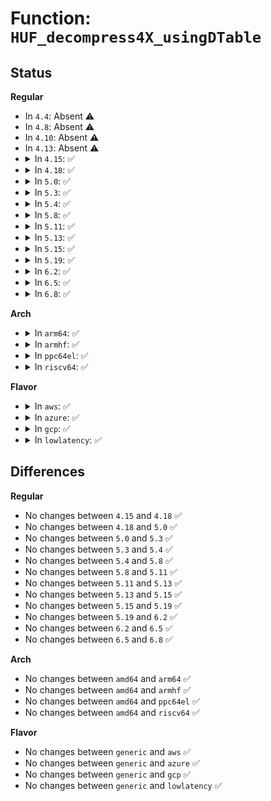 # Function: <code>HUF_decompress4X_usingDTable</code>

## Status
<b>Regular</b>
<ul>
<li>
In <code>4.4</code>: Absent ⚠️
</li>
<li>
In <code>4.8</code>: Absent ⚠️
</li>
<li>
In <code>4.10</code>: Absent ⚠️
</li>
<li>
In <code>4.13</code>: Absent ⚠️
</li>
<li>
<details>
<summary>In <code>4.15</code>: ✅</summary>

```c
size_t HUF_decompress4X_usingDTable(void *dst, size_t maxDstSize, const void *cSrc, size_t cSrcSize, const HUF_DTable *DTable);
```

**Collision:** Unique Global

**Inline:** No

**Transformation:** False

**Instances:**

```
In lib/zstd/huf_decompress.c (ffffffff814b08f0)
Location: lib/zstd/huf_decompress.c:851
Inline: False
Direct callers:
  - lib/zstd/decompress.c:ZSTD_decompressContinue
  - lib/zstd/decompress.c:ZSTD_decompressBlock
```
**Symbols:**

```
ffffffff814b08f0-ffffffff814b091c: HUF_decompress4X_usingDTable (STB_GLOBAL)
```
</details>
</li>
<li>
<details>
<summary>In <code>4.18</code>: ✅</summary>

```c
size_t HUF_decompress4X_usingDTable(void *dst, size_t maxDstSize, const void *cSrc, size_t cSrcSize, const HUF_DTable *DTable);
```

**Collision:** Unique Global

**Inline:** No

**Transformation:** False

**Instances:**

```
In lib/zstd/huf_decompress.c (ffffffff814e5350)
Location: lib/zstd/huf_decompress.c:851
Inline: False
Direct callers:
  - lib/zstd/decompress.c:ZSTD_decodeLiteralsBlock
```
**Symbols:**

```
ffffffff814e5350-ffffffff814e537c: HUF_decompress4X_usingDTable (STB_GLOBAL)
```
</details>
</li>
<li>
<details>
<summary>In <code>5.0</code>: ✅</summary>

```c
size_t HUF_decompress4X_usingDTable(void *dst, size_t maxDstSize, const void *cSrc, size_t cSrcSize, const HUF_DTable *DTable);
```

**Collision:** Unique Global

**Inline:** No

**Transformation:** False

**Instances:**

```
In lib/zstd/huf_decompress.c (ffffffff814f9040)
Location: lib/zstd/huf_decompress.c:851
Inline: False
Direct callers:
  - lib/zstd/decompress.c:ZSTD_decodeLiteralsBlock
```
**Symbols:**

```
ffffffff814f9040-ffffffff814f906c: HUF_decompress4X_usingDTable (STB_GLOBAL)
```
</details>
</li>
<li>
<details>
<summary>In <code>5.3</code>: ✅</summary>

```c
size_t HUF_decompress4X_usingDTable(void *dst, size_t maxDstSize, const void *cSrc, size_t cSrcSize, const HUF_DTable *DTable);
```

**Collision:** Unique Global

**Inline:** No

**Transformation:** False

**Instances:**

```
In lib/zstd/huf_decompress.c (ffffffff81526640)
Location: lib/zstd/huf_decompress.c:851
Inline: False
Direct callers:
  - lib/zstd/decompress.c:ZSTD_decompressBlock
  - lib/zstd/decompress.c:ZSTD_decodeLiteralsBlock
```
**Symbols:**

```
ffffffff81526640-ffffffff8152666c: HUF_decompress4X_usingDTable (STB_GLOBAL)
```
</details>
</li>
<li>
<details>
<summary>In <code>5.4</code>: ✅</summary>

```c
size_t HUF_decompress4X_usingDTable(void *dst, size_t maxDstSize, const void *cSrc, size_t cSrcSize, const HUF_DTable *DTable);
```

**Collision:** Unique Global

**Inline:** No

**Transformation:** False

**Instances:**

```
In lib/zstd/huf_decompress.c (ffffffff815474d0)
Location: lib/zstd/huf_decompress.c:851
Inline: False
Direct callers:
  - lib/zstd/decompress.c:ZSTD_decompressBlock
  - lib/zstd/decompress.c:ZSTD_decodeLiteralsBlock
```
**Symbols:**

```
ffffffff815474d0-ffffffff815474fc: HUF_decompress4X_usingDTable (STB_GLOBAL)
```
</details>
</li>
<li>
<details>
<summary>In <code>5.8</code>: ✅</summary>

```c
size_t HUF_decompress4X_usingDTable(void *dst, size_t maxDstSize, const void *cSrc, size_t cSrcSize, const HUF_DTable *DTable);
```

**Collision:** Unique Global

**Inline:** No

**Transformation:** False

**Instances:**

```
In lib/zstd/huf_decompress.c (ffffffff815d2df0)
Location: lib/zstd/huf_decompress.c:851
Inline: False
Direct callers:
  - lib/zstd/decompress.c:ZSTD_decodeLiteralsBlock
```
**Symbols:**

```
ffffffff815d2df0-ffffffff815d2e1c: HUF_decompress4X_usingDTable (STB_GLOBAL)
```
</details>
</li>
<li>
<details>
<summary>In <code>5.11</code>: ✅</summary>

```c
size_t HUF_decompress4X_usingDTable(void *dst, size_t maxDstSize, const void *cSrc, size_t cSrcSize, const HUF_DTable *DTable);
```

**Collision:** Unique Global

**Inline:** No

**Transformation:** False

**Instances:**

```
In lib/zstd/huf_decompress.c (ffffffff815f0a10)
Location: lib/zstd/huf_decompress.c:851
Inline: False
Direct callers:
  - lib/zstd/decompress.c:ZSTD_decodeLiteralsBlock
```
**Symbols:**

```
ffffffff815f0a10-ffffffff815f0a41: HUF_decompress4X_usingDTable (STB_GLOBAL)
```
</details>
</li>
<li>
<details>
<summary>In <code>5.13</code>: ✅</summary>

```c
size_t HUF_decompress4X_usingDTable(void *dst, size_t maxDstSize, const void *cSrc, size_t cSrcSize, const HUF_DTable *DTable);
```

**Collision:** Unique Global

**Inline:** No

**Transformation:** False

**Instances:**

```
In lib/zstd/huf_decompress.c (ffffffff815d22d0)
Location: lib/zstd/huf_decompress.c:851
Inline: False
Direct callers:
  - lib/zstd/decompress.c:ZSTD_decodeLiteralsBlock
```
**Symbols:**

```
ffffffff815d22d0-ffffffff815d2301: HUF_decompress4X_usingDTable (STB_GLOBAL)
```
</details>
</li>
<li>
<details>
<summary>In <code>5.15</code>: ✅</summary>

```c
size_t HUF_decompress4X_usingDTable(void *dst, size_t maxDstSize, const void *cSrc, size_t cSrcSize, const HUF_DTable *DTable);
```

**Collision:** Unique Global

**Inline:** No

**Transformation:** False

**Instances:**

```
In lib/zstd/huf_decompress.c (ffffffff8163ca30)
Location: lib/zstd/huf_decompress.c:851
Inline: False
Direct callers:
  - lib/zstd/decompress.c:ZSTD_decodeLiteralsBlock
```
**Symbols:**

```
ffffffff8163ca30-ffffffff8163ca61: HUF_decompress4X_usingDTable (STB_GLOBAL)
```
</details>
</li>
<li>
<details>
<summary>In <code>5.19</code>: ✅</summary>

```c
size_t HUF_decompress4X_usingDTable(void *dst, size_t maxDstSize, const void *cSrc, size_t cSrcSize, const HUF_DTable *DTable);
```

**Collision:** Unique Global

**Inline:** No

**Transformation:** False

**Instances:**

```
In lib/zstd/decompress/huf_decompress.c (ffffffff8174fdc0)
Location: lib/zstd/decompress/huf_decompress.c:1006
Inline: False
```
**Symbols:**

```
ffffffff8174fdc0-ffffffff8174fdfc: HUF_decompress4X_usingDTable (STB_GLOBAL)
```
</details>
</li>
<li>
<details>
<summary>In <code>6.2</code>: ✅</summary>

```c
size_t HUF_decompress4X_usingDTable(void *dst, size_t maxDstSize, const void *cSrc, size_t cSrcSize, const HUF_DTable *DTable);
```

**Collision:** Unique Global

**Inline:** No

**Transformation:** False

**Instances:**

```
In lib/zstd/decompress/huf_decompress.c (ffffffff81873ea0)
Location: lib/zstd/decompress/huf_decompress.c:1540
Inline: False
```
**Symbols:**

```
ffffffff81873ea0-ffffffff81873edc: HUF_decompress4X_usingDTable (STB_GLOBAL)
```
</details>
</li>
<li>
<details>
<summary>In <code>6.5</code>: ✅</summary>

```c
size_t HUF_decompress4X_usingDTable(void *dst, size_t maxDstSize, const void *cSrc, size_t cSrcSize, const HUF_DTable *DTable);
```

**Collision:** Unique Global

**Inline:** No

**Transformation:** False

**Instances:**

```
In lib/zstd/decompress/huf_decompress.c (ffffffff818b4c00)
Location: lib/zstd/decompress/huf_decompress.c:1540
Inline: False
```
**Symbols:**

```
ffffffff818b4c00-ffffffff818b4c3c: HUF_decompress4X_usingDTable (STB_GLOBAL)
```
</details>
</li>
<li>
<details>
<summary>In <code>6.8</code>: ✅</summary>

```c
size_t HUF_decompress4X_usingDTable(void *dst, size_t maxDstSize, const void *cSrc, size_t cSrcSize, const HUF_DTable *DTable);
```

**Collision:** Unique Global

**Inline:** No

**Transformation:** False

**Instances:**

```
In lib/zstd/decompress/huf_decompress.c (ffffffff819067c0)
Location: lib/zstd/decompress/huf_decompress.c:1540
Inline: False
```
**Symbols:**

```
ffffffff819067c0-ffffffff819067fc: HUF_decompress4X_usingDTable (STB_GLOBAL)
```
</details>
</li>
</ul>
<b>Arch</b>
<ul>
<li>
<details>
<summary>In <code>arm64</code>: ✅</summary>

```c
size_t HUF_decompress4X_usingDTable(void *dst, size_t maxDstSize, const void *cSrc, size_t cSrcSize, const HUF_DTable *DTable);
```

**Collision:** Unique Global

**Inline:** No

**Transformation:** False

**Instances:**

```
In lib/zstd/huf_decompress.c (ffff8000106536a0)
Location: lib/zstd/huf_decompress.c:851
Inline: False
Direct callers:
  - lib/zstd/decompress.c:ZSTD_decompressBlock
  - lib/zstd/decompress.c:ZSTD_decodeLiteralsBlock
```
**Symbols:**

```
ffff8000106536a0-ffff8000106536e8: HUF_decompress4X_usingDTable (STB_GLOBAL)
```
</details>
</li>
<li>
<details>
<summary>In <code>armhf</code>: ✅</summary>

```c
size_t HUF_decompress4X_usingDTable(void *dst, size_t maxDstSize, const void *cSrc, size_t cSrcSize, const HUF_DTable *DTable);
```

**Collision:** Unique Global

**Inline:** No

**Transformation:** False

**Instances:**

```
In lib/zstd/huf_decompress.c (c07fe720)
Location: lib/zstd/huf_decompress.c:851
Inline: False
Direct callers:
  - lib/zstd/decompress.c:ZSTD_decompressBlock
  - lib/zstd/decompress.c:ZSTD_decodeLiteralsBlock
```
**Symbols:**

```
c07fe720-c07fe77c: HUF_decompress4X_usingDTable (STB_GLOBAL)
```
</details>
</li>
<li>
<details>
<summary>In <code>ppc64el</code>: ✅</summary>

```c
size_t HUF_decompress4X_usingDTable(void *dst, size_t maxDstSize, const void *cSrc, size_t cSrcSize, const HUF_DTable *DTable);
```

**Collision:** Unique Global

**Inline:** No

**Transformation:** False

**Instances:**

```
In lib/zstd/huf_decompress.c (c000000000802e60)
Location: lib/zstd/huf_decompress.c:851
Inline: False
Direct callers:
  - lib/zstd/decompress.c:ZSTD_decompressBlock
  - lib/zstd/decompress.c:ZSTD_decodeLiteralsBlock
```
**Symbols:**

```
c000000000802e60-c000000000802e9c: HUF_decompress4X_usingDTable (STB_GLOBAL)
```
</details>
</li>
<li>
<details>
<summary>In <code>riscv64</code>: ✅</summary>

```c
size_t HUF_decompress4X_usingDTable(void *dst, size_t maxDstSize, const void *cSrc, size_t cSrcSize, const HUF_DTable *DTable);
```

**Collision:** Unique Global

**Inline:** No

**Transformation:** False

**Instances:**

```
In lib/zstd/huf_decompress.c (ffffffe0004812f0)
Location: lib/zstd/huf_decompress.c:851
Inline: False
Direct callers:
  - lib/zstd/decompress.c:ZSTD_decompressBlock
  - lib/zstd/decompress.c:ZSTD_decodeLiteralsBlock
```
**Symbols:**

```
ffffffe0004812f0-ffffffe000481358: HUF_decompress4X_usingDTable (STB_GLOBAL)
```
</details>
</li>
</ul>
<b>Flavor</b>
<ul>
<li>
<details>
<summary>In <code>aws</code>: ✅</summary>

```c
size_t HUF_decompress4X_usingDTable(void *dst, size_t maxDstSize, const void *cSrc, size_t cSrcSize, const HUF_DTable *DTable);
```

**Collision:** Unique Global

**Inline:** No

**Transformation:** False

**Instances:**

```
In lib/zstd/huf_decompress.c (ffffffff8153fab0)
Location: lib/zstd/huf_decompress.c:851
Inline: False
Direct callers:
  - lib/zstd/decompress.c:ZSTD_decompressBlock
  - lib/zstd/decompress.c:ZSTD_decodeLiteralsBlock
```
**Symbols:**

```
ffffffff8153fab0-ffffffff8153fadc: HUF_decompress4X_usingDTable (STB_GLOBAL)
```
</details>
</li>
<li>
<details>
<summary>In <code>azure</code>: ✅</summary>

```c
size_t HUF_decompress4X_usingDTable(void *dst, size_t maxDstSize, const void *cSrc, size_t cSrcSize, const HUF_DTable *DTable);
```

**Collision:** Unique Global

**Inline:** No

**Transformation:** False

**Instances:**

```
In lib/zstd/huf_decompress.c (ffffffff8152fd90)
Location: lib/zstd/huf_decompress.c:851
Inline: False
Direct callers:
  - lib/zstd/decompress.c:ZSTD_decompressBlock
  - lib/zstd/decompress.c:ZSTD_decodeLiteralsBlock
```
**Symbols:**

```
ffffffff8152fd90-ffffffff8152fdbc: HUF_decompress4X_usingDTable (STB_GLOBAL)
```
</details>
</li>
<li>
<details>
<summary>In <code>gcp</code>: ✅</summary>

```c
size_t HUF_decompress4X_usingDTable(void *dst, size_t maxDstSize, const void *cSrc, size_t cSrcSize, const HUF_DTable *DTable);
```

**Collision:** Unique Global

**Inline:** No

**Transformation:** False

**Instances:**

```
In lib/zstd/huf_decompress.c (ffffffff8153b7f0)
Location: lib/zstd/huf_decompress.c:851
Inline: False
Direct callers:
  - lib/zstd/decompress.c:ZSTD_decompressBlock
  - lib/zstd/decompress.c:ZSTD_decodeLiteralsBlock
```
**Symbols:**

```
ffffffff8153b7f0-ffffffff8153b81c: HUF_decompress4X_usingDTable (STB_GLOBAL)
```
</details>
</li>
<li>
<details>
<summary>In <code>lowlatency</code>: ✅</summary>

```c
size_t HUF_decompress4X_usingDTable(void *dst, size_t maxDstSize, const void *cSrc, size_t cSrcSize, const HUF_DTable *DTable);
```

**Collision:** Unique Global

**Inline:** No

**Transformation:** False

**Instances:**

```
In lib/zstd/huf_decompress.c (ffffffff81555620)
Location: lib/zstd/huf_decompress.c:851
Inline: False
Direct callers:
  - lib/zstd/decompress.c:ZSTD_decompressBlock
  - lib/zstd/decompress.c:ZSTD_decodeLiteralsBlock
```
**Symbols:**

```
ffffffff81555620-ffffffff8155564c: HUF_decompress4X_usingDTable (STB_GLOBAL)
```
</details>
</li>
</ul>

## Differences
<b>Regular</b>
<ul>
<li>
No changes between <code>4.15</code> and <code>4.18</code> ✅
</li>
<li>
No changes between <code>4.18</code> and <code>5.0</code> ✅
</li>
<li>
No changes between <code>5.0</code> and <code>5.3</code> ✅
</li>
<li>
No changes between <code>5.3</code> and <code>5.4</code> ✅
</li>
<li>
No changes between <code>5.4</code> and <code>5.8</code> ✅
</li>
<li>
No changes between <code>5.8</code> and <code>5.11</code> ✅
</li>
<li>
No changes between <code>5.11</code> and <code>5.13</code> ✅
</li>
<li>
No changes between <code>5.13</code> and <code>5.15</code> ✅
</li>
<li>
No changes between <code>5.15</code> and <code>5.19</code> ✅
</li>
<li>
No changes between <code>5.19</code> and <code>6.2</code> ✅
</li>
<li>
No changes between <code>6.2</code> and <code>6.5</code> ✅
</li>
<li>
No changes between <code>6.5</code> and <code>6.8</code> ✅
</li>
</ul>
<b>Arch</b>
<ul>
<li>
No changes between <code>amd64</code> and <code>arm64</code> ✅
</li>
<li>
No changes between <code>amd64</code> and <code>armhf</code> ✅
</li>
<li>
No changes between <code>amd64</code> and <code>ppc64el</code> ✅
</li>
<li>
No changes between <code>amd64</code> and <code>riscv64</code> ✅
</li>
</ul>
<b>Flavor</b>
<ul>
<li>
No changes between <code>generic</code> and <code>aws</code> ✅
</li>
<li>
No changes between <code>generic</code> and <code>azure</code> ✅
</li>
<li>
No changes between <code>generic</code> and <code>gcp</code> ✅
</li>
<li>
No changes between <code>generic</code> and <code>lowlatency</code> ✅
</li>
</ul>
